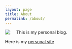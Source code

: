 ```yaml
---
layout: page
title: About
permalink: /about/
---
```



<img src="{{ site.baseurl }}/assets/duleorlovic.jpg" style="float: left; padding-right: 20px;">

This is my personal blog.

Here is my <a href="https://sites.google.com/site/duleorlovic/">personal site</a>
